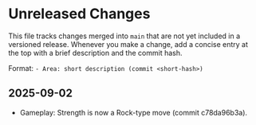 # Unreleased Changes

This file tracks changes merged into `main` that are not yet included in a versioned release. Whenever you make a change, add a concise entry at the top with a brief description and the commit hash.

Format: `- Area: short description (commit <short-hash>)`

## 2025-09-02

- Gameplay: Strength is now a Rock-type move (commit c78da96b3a).

